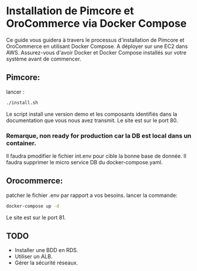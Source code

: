 # Installation de Pimcore et OroCommerce via Docker Compose

Ce guide vous guidera à travers le processus d'installation de Pimcore et OroCommerce en utilisant Docker Compose. 
A déployer sur une EC2 dans AWS.
Assurez-vous d'avoir Docker et Docker Compose installés sur votre système avant de commencer.

## Pimcore:
lancer :
```sh
./install.sh
```
Le script install une version demo et les composants identifiés dans la documentation que vous nous avez transmit.
Le site est sur le port 80.

### Remarque, non ready for production car la DB est local dans un container.
Il faudra pmodifier le fichier int.env pour cible la bonne base de donnée.
Il faudra supprimer le micro service DB du docker-compose.yaml.

## Orocommerce:

patcher le fichier .env par rapport a vos besoins.
lancer la commande:

```sh
docker-compose up -d
```
Le site est sur le port 81.

## TODO

* Installer une BDD en RDS.
* Utiliser un ALB.
* Gérer la sécurité réseaux.
